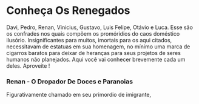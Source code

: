 # Conheça Os Renegados

   Davi, Pedro, Renan, Vinicius, Gustavo, Luis Felipe, Otávio e Luca. Esse são os confrades nos quais compõem os promóridios do caos doméstico ilusório. Insignificantes para muitos, imortais para os aqui citados, necessitavam de estatuas em sua homenagem, no mínimo uma marca de cigarros baratos para deixar de heranças para seus projetos de seres humanos não planejados. Aqui você vai conhecer brevemente cada um deles. Aproveite !
   
### Renan - O Dropador De Doces e Paranoias

  Figurativamente chamado em seu primordio de imigrante, 



